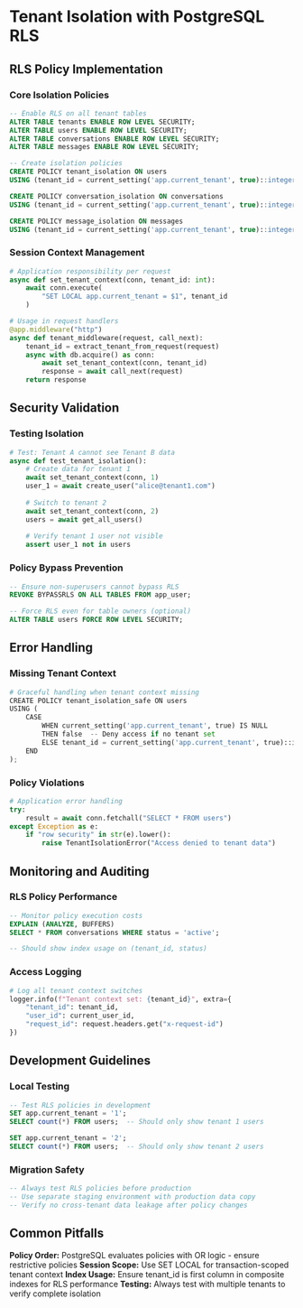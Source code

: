 # Tenant Isolation with PostgreSQL RLS

## RLS Policy Implementation

### Core Isolation Policies
```sql
-- Enable RLS on all tenant tables
ALTER TABLE tenants ENABLE ROW LEVEL SECURITY;
ALTER TABLE users ENABLE ROW LEVEL SECURITY;  
ALTER TABLE conversations ENABLE ROW LEVEL SECURITY;
ALTER TABLE messages ENABLE ROW LEVEL SECURITY;

-- Create isolation policies
CREATE POLICY tenant_isolation ON users
USING (tenant_id = current_setting('app.current_tenant', true)::integer);

CREATE POLICY conversation_isolation ON conversations  
USING (tenant_id = current_setting('app.current_tenant', true)::integer);

CREATE POLICY message_isolation ON messages
USING (tenant_id = current_setting('app.current_tenant', true)::integer);
```

### Session Context Management
```python
# Application responsibility per request
async def set_tenant_context(conn, tenant_id: int):
    await conn.execute(
        "SET LOCAL app.current_tenant = $1", tenant_id
    )

# Usage in request handlers
@app.middleware("http")
async def tenant_middleware(request, call_next):
    tenant_id = extract_tenant_from_request(request)
    async with db.acquire() as conn:
        await set_tenant_context(conn, tenant_id)
        response = await call_next(request)
    return response
```

## Security Validation

### Testing Isolation
```python
# Test: Tenant A cannot see Tenant B data
async def test_tenant_isolation():
    # Create data for tenant 1
    await set_tenant_context(conn, 1)
    user_1 = await create_user("alice@tenant1.com")
    
    # Switch to tenant 2  
    await set_tenant_context(conn, 2)
    users = await get_all_users()
    
    # Verify tenant 1 user not visible
    assert user_1 not in users
```

### Policy Bypass Prevention
```sql
-- Ensure non-superusers cannot bypass RLS
REVOKE BYPASSRLS ON ALL TABLES FROM app_user;

-- Force RLS even for table owners (optional)
ALTER TABLE users FORCE ROW LEVEL SECURITY;
```

## Error Handling

### Missing Tenant Context
```python
# Graceful handling when tenant context missing
CREATE POLICY tenant_isolation_safe ON users
USING (
    CASE 
        WHEN current_setting('app.current_tenant', true) IS NULL 
        THEN false  -- Deny access if no tenant set
        ELSE tenant_id = current_setting('app.current_tenant', true)::integer
    END
);
```

### Policy Violations
```python
# Application error handling
try:
    result = await conn.fetchall("SELECT * FROM users")
except Exception as e:
    if "row security" in str(e).lower():
        raise TenantIsolationError("Access denied to tenant data")
```

## Monitoring and Auditing

### RLS Policy Performance
```sql
-- Monitor policy execution costs
EXPLAIN (ANALYZE, BUFFERS) 
SELECT * FROM conversations WHERE status = 'active';

-- Should show index usage on (tenant_id, status)
```

### Access Logging
```python
# Log all tenant context switches
logger.info(f"Tenant context set: {tenant_id}", extra={
    "tenant_id": tenant_id,
    "user_id": current_user_id,
    "request_id": request.headers.get("x-request-id")
})
```

## Development Guidelines

### Local Testing
```sql
-- Test RLS policies in development
SET app.current_tenant = '1';
SELECT count(*) FROM users;  -- Should only show tenant 1 users

SET app.current_tenant = '2';  
SELECT count(*) FROM users;  -- Should only show tenant 2 users
```

### Migration Safety
```sql
-- Always test RLS policies before production
-- Use separate staging environment with production data copy
-- Verify no cross-tenant data leakage after policy changes
```

## Common Pitfalls

**Policy Order:** PostgreSQL evaluates policies with OR logic - ensure restrictive policies
**Session Scope:** Use SET LOCAL for transaction-scoped tenant context
**Index Usage:** Ensure tenant_id is first column in composite indexes for RLS performance
**Testing:** Always test with multiple tenants to verify complete isolation